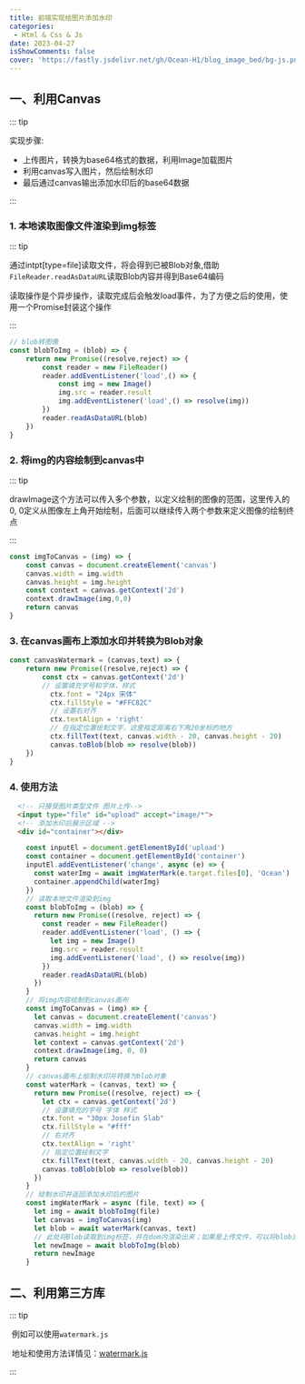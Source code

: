 ```yaml
---
title: 前端实现给图片添加水印
categories: 
 - Html & Css & Js
date: 2023-04-27
isShowComments: false
cover: 'https://fastly.jsdelivr.net/gh/Ocean-H1/blog_image_bed/bg-js.png'
---
```


## 一、利用Canvas

::: tip

实现步骤: 

* 上传图片，转换为base64格式的数据，利用Image加载图片
* 利用canvas写入图片，然后绘制水印
* 最后通过canvas输出添加水印后的base64数据

:::

### 1. 本地读取图像文件渲染到img标签

::: tip

​		通过intpt[type=file]读取文件，将会得到已被Blob对象,借助`FileReader.readAsDataURL`读取Blob内容并得到Base64编码

​		读取操作是个异步操作，读取完成后会触发load事件，为了方便之后的使用，使用一个Promise封装这个操作

:::	

```javascript
// blob转图像
const blobToImg = (blob) => {
    return new Promise((resolve,reject) => {
        const reader = new FileReader()
        reader.addEventListener('load',() => {
            const img = new Image()
            img.src = reader.result
            img.addEventListener('load',() => resolve(img))
        })
        reader.readAsDataURL(blob)
    })
}
```

### 2. 将img的内容绘制到canvas中

::: tip

​		drawImage这个方法可以传入多个参数，以定义绘制的图像的范围，这里传入的0, 0定义从图像左上角开始绘制，后面可以继续传入两个参数来定义图像的绘制终点

:::

```javascript
const imgToCanvas = (img) => {
    const canvas = document.createElement('canvas')
    canvas.width = img.width
    canvas.height = img.height
    const context = canvas.getContext('2d')
    context.drawImage(img,0,0)
    return canvas
}
```

### 3. 在canvas画布上添加水印并转换为Blob对象

```javascript
const canvasWatermark = (canvas,text) => {
    return new Promise((resolve,reject) => {
        const ctx = canvas.getContext('2d')
        // 设置填充字号和字体，样式
          ctx.font = "24px 宋体"
          ctx.fillStyle = "#FFC82C"
          // 设置右对齐
          ctx.textAlign = 'right'
          // 在指定位置绘制文字，这里指定距离右下角20坐标的地方
          ctx.fillText(text, canvas.width - 20, canvas.height - 20)
          canvas.toBlob(blob => resolve(blob))
    })
}
```

### 4. 使用方法

```html
  <!-- 只接受图片类型文件 图片上传-->
  <input type="file" id="upload" accept="image/*">
  <!-- 添加水印后展示区域 -->
  <div id="container"></div>
```

```javascript
	const inputEl = document.getElementById('upload')
    const container = document.getElementById('container')
    inputEl.addEventListener('change', async (e) => {
      const waterImg = await imgWaterMark(e.target.files[0], 'Ocean')
      container.appendChild(waterImg)
    })
    // 读取本地文件渲染到img
    const blobToImg = (blob) => {
      return new Promise((resolve, reject) => {
        const reader = new FileReader()
        reader.addEventListener('load', () => {
          let img = new Image()
          img.src = reader.result
          img.addEventListener('load', () => resolve(img))
        })
        reader.readAsDataURL(blob)
      })
    }
    // 将img内容绘制到canvas画布
    const imgToCanvas = (img) => {
      let canvas = document.createElement('canvas')
      canvas.width = img.width
      canvas.height = img.height
      let context = canvas.getContext('2d')
      context.drawImage(img, 0, 0)
      return canvas
    }
    // canvas画布上绘制水印并转换为blob对象
    const waterMark = (canvas, text) => {
      return new Promise((resolve, reject) => {
        let ctx = canvas.getContext('2d')
        // 设置填充的字号 字体 样式
        ctx.font = "30px Josefin Slab"
        ctx.fillStyle = "#fff"
        // 右对齐
        ctx.textAlign = 'right'
        // 指定位置绘制文字
        ctx.fillText(text, canvas.width - 20, canvas.height - 20)
        canvas.toBlob(blob => resolve(blob))
      })
    }
    // 绘制水印并返回添加水印后的图片
    const imgWaterMark = async (file, text) => {
      let img = await blobToImg(file)
      let canvas = imgToCanvas(img)
      let blob = await waterMark(canvas, text)
      // 此处将Blob读取到img标签，并在dom内渲染出来；如果是上传文件，可以将blob添加到FormData中
      let newImage = await blobToImg(blob)
      return newImage
    }
```

## 二、利用第三方库

::: tip

​	例如可以使用`watermark.js`

​	地址和使用方法详情见：[watermark.js](https://github.com/brianium/watermarkjs)

:::
